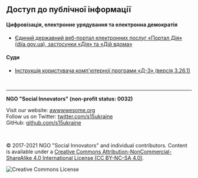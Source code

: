 <h2>Доступ до публічної інформації</h2>

<h4>Цифровізація, електронне урядування та електронна демократія</h4>

- [Єдиний державний веб-портал електронних послуг «Портал Дія» (diia.gov.ua), застосунки «Дія» та «Дій вдома»](diia/README.md)

<h4>Суди</h4>

- [Інструкція користувача комп'ютерної програми «Д-3» (версія 3.26.1)](kp-d3/README.md)

<br>

---

**NGO "Social Innovators" (non-profit status: 0032)**

Visit our website: [awwwwesome.org](https://www.awwwwesome.org) <br>
Follow us on Twitter: [twitter.com/s15ukraine](https://twitter.com/s15ukraine) <br>
GitHub: [github.com/s15ukraine](https://github.com/s15ukraine)

<br>

© 2017-2021 NGO "Social Innovators" and individual contributors. Content is available under a [Creative Commons Attribution-NonCommercial-ShareAlike 4.0 International License (CC BY-NC-SA 4.0)](https://creativecommons.org/licenses/by-nc-sa/4.0/).

![Creative Commons License](https://licensebuttons.net/l/by-nc-sa/4.0/88x31.png "License CC BY-NC-SA")
